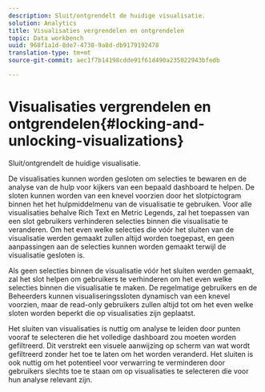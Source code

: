 ```yaml
---
description: Sluit/ontgrendelt de huidige visualisatie.
solution: Analytics
title: Visualisaties vergrendelen en ontgrendelen
topic: Data workbench
uuid: 968f1a1d-8de7-4738-9a8d-db9179192478
translation-type: tm+mt
source-git-commit: aec1f7b14198cdde91f61d490a235022943bfedb

---
```



# Visualisaties vergrendelen en ontgrendelen{#locking-and-unlocking-visualizations}

Sluit/ontgrendelt de huidige visualisatie.

De visualisaties kunnen worden gesloten om selecties te bewaren en de analyse van de hulp voor kijkers van een bepaald dashboard te helpen. De sloten kunnen worden van een knevel voorzien door het slotpictogram binnen het het hulpmiddelmenu van de visualisatie te gebruiken. Voor alle visualisaties behalve Rich Text en Metric Legends, zal het toepassen van een slot gebruikers verhinderen selecties binnen die visualisatie te veranderen. Om het even welke selecties die vóór het sluiten van de visualisatie werden gemaakt zullen altijd worden toegepast, en geen aanpassingen aan de selecties kunnen worden gemaakt terwijl de visualisatie gesloten is.

Als geen selecties binnen de visualisatie vóór het sluiten werden gemaakt, zal het slot helpen om gebruikers te verhinderen om het even welke selecties binnen die visualisatie te maken. De regelmatige gebruikers en de Beheerders kunnen visualiseringssloten dynamisch van een knevel voorzien, maar de read-only gebruikers zullen altijd tot om het even welke sloten worden beperkt die op visualisaties zijn geplaatst.

Het sluiten van visualisaties is nuttig om analyse te leiden door punten vooraf te selecteren die het volledige dashboard zou moeten worden gefiltreerd. Dit verstrekt een visuele aanwijzing op scherm van wat wordt gefiltreerd zonder het toe te laten om het worden veranderd. Het sluiten is ook nuttig om het potentieel voor verwarring te verminderen door gebruikers slechts toe te staan om op visualisaties te selecteren die voor hun analyse relevant zijn.
